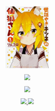 <p align="center">
  <a href="/">
    <img src="./lib/GitMedia/senkobot.jpg" width="120">
  </a>
</p>
<p align="center">
  <a href="/">
    <img src="https://img.shields.io/badge/-SENKOBOT-green?colorA=%23ff0000&colorB=%23017e40&style=for-the-badge">
  </a>
</p>
<p align="center">
  <a href="https://github.com/moo-d">
    <img src="https://img.shields.io/badge/author-nazwa-orange?style=for-the-badge&logo=github">
  </a>
</p>
<p align="center">
  <a href="https://github.com/mhankbarbar/followers">
    <img src="https://img.shields.io/github/followers/moo-d">
  </a>
  <a href="https://github.com/moo-d/senkobot/stargazers">
    <img src="https://img.shields.io/github/stars/moo-d/SenkoBot">
  </a>
</p>
